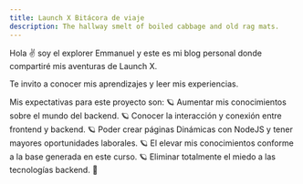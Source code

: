 ```yaml
---
title: Launch X Bitácora de viaje
description: The hallway smelt of boiled cabbage and old rag mats.
---
```


Hola ✌️  soy el explorer Emmanuel y este es mi blog personal donde compartiré mis aventuras de Launch X.

Te invito a conocer mis aprendizajes y leer mis experiencias.

Mis expectativas para este proyecto son:
🪐 Aumentar mis conocimientos sobre el mundo del backend. 
🪐 Conocer la interacción y conexión entre frontend y backend.
🪐 Poder crear páginas Dinámicas con NodeJS y tener mayores oportunidades laborales.
🪐 El elevar mis conocimientos conforme a la base generada en este curso.
🪐 Eliminar totalmente el miedo a las tecnologías backend.
🚀
